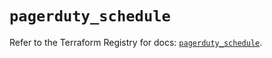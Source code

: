 # `pagerduty_schedule`

Refer to the Terraform Registry for docs: [`pagerduty_schedule`](https://registry.terraform.io/providers/pagerduty/pagerduty/3.28.0/docs/resources/schedule).
